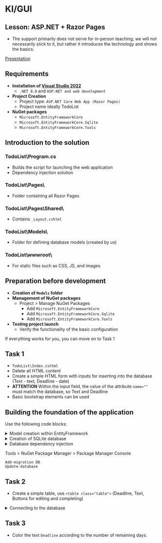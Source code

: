 # KI/GUI
## Lesson: ASP.NET + Razor Pages
- The support primarily does not serve for in-person teaching; we will not necessarily stick to it, but rather it introduces the technology and shows the basics.

[Presentation](https://tinyurl.com/KI-GUI-PRE)

## Requirements
- **Installation of [Visual Studio 2022](https://visualstudio.microsoft.com/thank-you-downloading-visual-studio/?sku=Community&channel=Release&version=VS2022&source=VSLandingPage&cid=2030&passive=false)**
  - `.NET 8.0` and `ASP.NET and web development`
- **Project Creation**
  - Project type: `ASP.NET Core Web App (Razor Pages)`
  - Project name ideally TodoList
- **NuGet packages**
  - `Microsoft.EntityFrameworkCore`
  - `Microsoft.EntityFrameworkCore.Sqlite`
  - `Microsoft.EntityFrameworkCore.Tools`

## Introduction to the solution
### TodoList\Program.cs
- Builds the script for launching the web application
- Dependency injection solution

### TodoList\Pages\
- Folder containing all Razor Pages

### TodoList\Pages\Shared\
- Contains `_Layout.cshtml`

### TodoList\Models\
- Folder for defining database models (created by us)

### TodoList\wwwroot\
- For static files such as CSS, JS, and images
  
## Preparation before development
- **Creation of `Models` folder**
- **Management of NuGet packages**
  - Project > Manage NuGet Packages
    - Add `Microsoft.EntityFrameworkCore`
    - Add `Microsoft.EntityFrameworkCore.Sqlite`
    - Add `Microsoft.EntityFrameworkCore.Tools`
- **Testing project launch**
  - Verify the functionality of the basic configuration

If everything works for you, you can move on to Task 1

## Task 1
- `TodoList\Index.cshtml`
- Delete all HTML content
- Create a simple HTML form with inputs for inserting into the database (Text - text, Deadline - date)
- **ATTENTION** Within the input field, the value of the attribute `name=""` must match the database, so Text and Deadline
- Basic bootstrap elements can be used

## Building the foundation of the application
Use the following code blocks:

<details>
<summary>Model creation within EntityFramework</summary>
  
```csharp
//TodoList\Models\TaskItemModel.cs
using System.ComponentModel;
using System.ComponentModel.DataAnnotations;

namespace TodoList.Models
{
    public class TaskItemModel
    {
        [Key]
        public int Id { get; set; }
        [DisplayName("Task Text")]
        [Required]
        public string Text { get; set; }
        [Required]
        public DateTime Deadline { get; set; } = DateTime.Now;
        [Required]
        [DefaultValue(0)]
        public byte Finished { get; set; }
    }
}

```
</details>
<details>

<summary>Creation of SQLite database</summary>

```csharp
//TodoList\Models\TaskContext.cs
using Microsoft.EntityFrameworkCore;
using System.Collections.Generic;
using TodoList.Models;

public class TaskContext : DbContext
{
    public DbSet<TaskItemModel> TaskItems { set; get; }

    protected override void OnConfiguring(DbContextOptionsBuilder optionsBuilder)
    => optionsBuilder.UseSqlite(@"Data Source=..\Demo.db");

}
```

</details>

<details>

<summary>Database dependency injection</summary>

```csharp
//TodoList\Program.cs
builder.Services.AddDbContext<TaskContext>();
```

</details>

Tools > NuGet Package Manager > Package Manager Console
```
Add-migration DB
Update-database
```

## Task 2
- Create a simple table, use `<table class="table">` (Deadline, Text, Buttons for editing and completing)

<details>
  
<summary>Connecting to the database</summary>
  
```csharp
//TodoList\Models\IndexModel.cshtml.cs
public bool DisplayAddTask { get; private set; } = false;
public List<_TaskPartialModel> taskItems = new List<_TaskPartialModel>();
[BindProperty]
public TaskItemModel NewTaskItem { get; set; }
private readonly TaskContext _taskContext;

public IActionResult OnPostAddElement()
 {
     _taskContext.TaskItems.Add(NewTaskItem);
     _taskContext.SaveChanges();
     return RedirectToPage();
 }

 public IndexModel(TaskContext taskContext)
 {
     _taskContext = taskContext;
     var items = _taskContext.TaskItems.ToList();
     taskItems.AddRange(items);
 }
```
</details>

## Task 3
- Color the text `Deadline` according to the number of remaining days.
